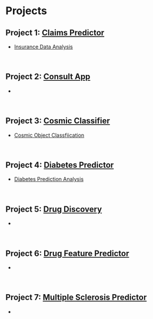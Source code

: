 # Projects

## Project 1: [Claims Predictor](https://github.com/HAlex94/Projects/tree/main/Claims_Predictor)
* [Insurance Data Analysis](https://github.com/HAlex94/Projects/blob/main/Claims_Predictor/Insurance_Data_Analysis.ipynb)

&nbsp;

## Project 2: [Consult App](https://github.com/HAlex94/Projects/tree/main/Consult%20App)
* []()

&nbsp;

## Project 3: [Cosmic Classifier](https://github.com/HAlex94/Projects/tree/main/Cosmic_Classifier)
* [Cosmic Object Classfiication](https://github.com/HAlex94/Projects/blob/main/Cosmic_Classifier/Cosmic_Object_Classification.ipynb)

&nbsp;

## Project 4: [Diabetes Predictor](https://github.com/HAlex94/Projects/tree/main/Diabetes_Predictor)
* [Diabetes Prediction Analysis](https://github.com/HAlex94/Projects/blob/main/Diabetes_Predictor/Diabetes_Prediction_Analysis.ipynb)

&nbsp;

## Project 5: [Drug Discovery]()
* []()

&nbsp;

## Project 6: [Drug Feature Predictor]()
* []()

&nbsp;

## Project 7: [Multiple Sclerosis Predictor]()
* []()



  
